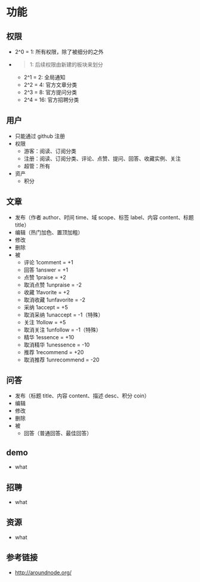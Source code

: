# 功能

## 权限
- 2^0 = 1: 所有权限，除了被细分的之外
- >1: 后续权限由新建的板块来划分
	- 2^1 = 2: 全局通知
	- 2^2 = 4: 官方文章分类
	- 2^3 = 8: 官方提问分类
	- 2^4 = 16: 官方招聘分类


## 用户
- 只能通过 github 注册
- 权限
	- 游客：阅读、订阅分类
	- 注册：阅读、订阅分类、评论、点赞、提问、回答、收藏实例、关注
	- 超管：所有
- 资产
	- 积分


## 文章
- 发布（作者 author、时间 time、域 scope、标签 label、内容 content、标题 title）
- 编辑（热门加色、置顶加粗）
- 修改
- 删除
- 被
	- 评论 1comment = +1
	- 回答 1answer = +1
	- 点赞 1praise = +2
	- 取消点赞 1unpraise = -2
	- 收藏 1favorite = +2
	- 取消收藏 1unfavorite = -2
	- 采纳 1accept = +5
	- 取消采纳 1unaccept = -1（特殊）
	- 关注 1follow = +5
	- 取消关注 1unfollow = -1（特殊）
	- 精华 1essence = +10
	- 取消精华 1unessence = -10
	- 推荐 1recommend = +20
	- 取消推荐 1unrecommend = -20


## 问答
- 发布（标题 title、内容 content、描述 desc、积分 coin）
- 编辑
- 修改
- 删除
- 被
	- 回答（普通回答、最佳回答）


## demo
- what


## 招聘
- what


## 资源
- what


## 参考链接
- <http://aroundnode.org/>